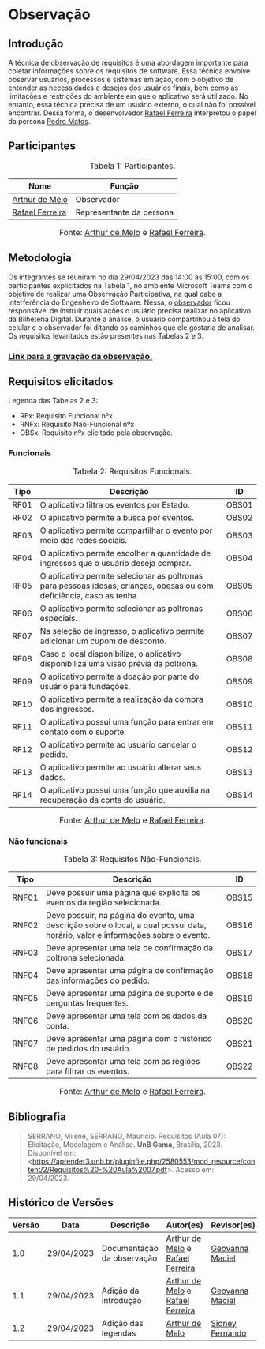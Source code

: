 # Observação

## Introdução

A técnica de observação de requisitos é uma abordagem importante para coletar informações sobre os requisitos de software. Essa técnica envolve observar usuários, processos e sistemas em ação, com o objetivo de entender as necessidades e desejos dos usuários finais, bem como as limitações e restrições do ambiente em que o aplicativo será utilizado. No entanto, essa técnica precisa de um usuário externo, o qual não foi possível encontrar. Dessa forma, o desenvolvedor [Rafael Ferreira](https://github.com/RafaelCLG0) interpretou o papel da persona [Pedro Matos](../personas.md).

## Participantes

<font size="3"><p style="text-align: center">Tabela 1: Participantes.</p></font>

<center>

Nome| Função|
-----|---------|
[Arthur de Melo](https://github.com/arthurmlv) | Observador
[Rafael Ferreira](https://github.com/RafaelCLG0) | Representante da persona

</center>

<font size="3"><p style="text-align: center">Fonte: [Arthur de Melo](https://github.com/arthurmlv) e [Rafael Ferreira](https://github.com/RafaelCLG0).</p></font>

## Metodologia

Os integrantes se reuniram no dia 29/04/2023 das 14:00 às 15:00, com os participantes explicitados na Tabela 1, no ambiente Microsoft Teams com o objetivo de realizar uma Observação Participativa, na qual cabe a interferência do Engenheiro de Software. Nessa, o [observador](https://github.com/arthurmlv) ficou responsável de instruir quais ações o usuário precisa realizar no aplicativo da Bilheteria Digital. Durante a análise, o usuário compartilhou a tela do celular e o observador foi ditando os caminhos que ele gostaria de analisar. Os requisitos levantados estão presentes nas Tabelas 2 e 3.

### [Link para a gravação da observação.](https://www.youtube.com/watch?v=lvlobqw0rx8)

## Requisitos elicitados

Legenda das Tabelas 2 e 3:

* RFx: Requisito Funcional nºx
* RNFx: Requisito Não-Funcional nºx
* OBSx: Requisito nºx elicitado pela observação.

### Funcionais

<font size="3"><p style="text-align: center">Tabela 2: Requisitos Funcionais.</p></font>

<center>

| Tipo |             Descrição            |   <a id="anchor_OBS" style="color:black;"> ID</a>   |
|------|----------------------------------|--------|
| RF01 | O aplicativo filtra os eventos por Estado. | OBS01 |
| RF02 | O aplicativo permite a busca por eventos. | OBS02 |
| RF03 | O aplicativo permite compartilhar o evento por meio das redes sociais. | OBS03 |
| RF04 | O aplicativo permite escolher a quantidade de ingressos que o usuário deseja comprar. | OBS04 |
| RF05 | O aplicativo permite selecionar as poltronas para pessoas idosas, crianças, obesas ou com deficiência, caso as tenha. | OBS05 |
| RF06 | O aplicativo permite selecionar as poltronas especiais. | OBS06 |
| RF07 | Na seleção de ingresso, o aplicativo permite adicionar um cupom de desconto. | OBS07 |
| RF08 | Caso o local disponibilize, o aplicativo disponibiliza uma visão prévia da poltrona. | OBS08 |
| RF09 | O aplicativo permite a doação por parte do usuário para fundações. | OBS09 |
| RF10 | O aplicativo permite a realização da compra dos ingressos. | OBS10 |
| RF11 | O aplicativo possui uma função para entrar em contato com o suporte. | OBS11 |
| RF12 | O aplicativo permite ao usuário cancelar o pedido. | OBS12 |
| RF13 | O aplicativo permite ao usuário alterar seus dados. | OBS13 |
| RF14 | O aplicativo possui uma função que auxilia na recuperação da conta do usuário. | OBS14 |

</center>

<font size="3"><p style="text-align: center">Fonte: [Arthur de Melo](https://github.com/arthurmlv) e [Rafael Ferreira](https://github.com/RafaelCLG0).</p></font>

### Não funcionais

<font size="3"><p style="text-align: center">Tabela 3: Requisitos Não-Funcionais.</p></font>

<center>

| Tipo |             Descrição            |   ID   |
|------|----------------------------------|--------|
| RNF01 |  Deve possuir uma página que explicita os eventos da região selecionada.  | OBS15 |
| RNF02 |  Deve possuir, na página do evento, uma descrição sobre o local, a qual possui data, horário, valor e informações sobre o evento.  | OBS16 |
| RNF03 |  Deve apresentar uma tela de confirmação da poltrona selecionada. | OBS17 |
| RNF04 |  Deve apresentar uma página de confirmação das informações do pedido. | OBS18 |
| RNF05 |  Deve apresentar uma página de suporte e de perguntas frequentes. | OBS19 |
| RNF06 |  Deve apresentar uma tela com os dados da conta.  | OBS20 |
| RNF07 |  Deve apresentar uma página com o histórico de pedidos do usuário. | OBS21 |
| RNF08 |  Deve apresentar uma tela com as regiões para filtrar os eventos. | OBS22 |

</center>

<font size="3"><p style="text-align: center">Fonte: [Arthur de Melo](https://github.com/arthurmlv) e [Rafael Ferreira](https://github.com/RafaelCLG0).</p></font>


## Bibliografia

>SERRANO, Milene, SERRANO, Maurício. Requisitos (Aula 07): Elicitação, Modelagem e Análise. **UnB Gama**, Brasília, 2023. Disponível em: <<https://aprender3.unb.br/pluginfile.php/2580553/mod_resource/content/2/Requisitos%20-%20Aula%2007.pdf>>. Acesso em: 29/04/2023.

## Histórico de Versões

Versão  | Data | Descrição | Autor(es) | Revisor(es)
---------- | -----  | ------ | ---------- | ----------
 1.0 | 29/04/2023 | Documentação da observação | [Arthur de Melo](https://github.com/arthurmlv) e [Rafael Ferreira](https://github.com/RafaelCLG0) | [Geovanna Maciel](https://github.com/manuziny)
 1.1 | 29/04/2023 | Adição da introdução | [Arthur de Melo](https://github.com/arthurmlv) e [Rafael Ferreira](https://github.com/RafaelCLG0) | [Geovanna Maciel](https://github.com/manuziny)
 1.2 | 29/04/2023 | Adição das legendas | [Arthur de Melo](https://github.com/arthurmlv) | [Sidney Fernando](https://github.com/nando3d3)

